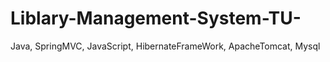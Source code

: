 # Liblary-Management-System-TU-
Java, SpringMVC, JavaScript, HibernateFrameWork, ApacheTomcat, Mysql
